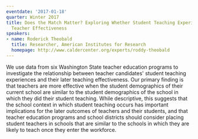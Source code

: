 ```yaml
---
eventdate: '2017-01-18'
quarter: Winter 2017
title: Does the Match Matter? Exploring Whether Student Teaching Experiences Affect
  Teacher Effectiveness
speakers:
- name: Roderick Theobald
  title: Researcher, American Institutes for Research
  homepage: http://www.caldercenter.org/experts/roddy-theobald
---
```

We use data from six Washington State teacher education programs to investigate the relationship between teacher candidates' student teaching experiences and their later teaching effectiveness. Our primary finding is that teachers are more effective when the student demographics of their current school are similar to the student demographics of the school in which they did their student teaching. While descriptive, this suggests that the school context in which student teaching occurs has important implications for the later outcomes of teachers and their students, and that teacher education programs and school districts should consider placing student teachers in schools that are similar to the schools in which they are likely to teach once they enter the workforce.